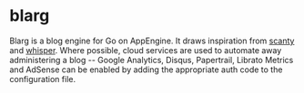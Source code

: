 blarg
=====

Blarg is a blog engine for Go on AppEngine. It draws inspiration from
[scanty](
http://adam.heroku.com/past/2008/11/4/scanty_the_blog_thats_almost_nothing/) and
[whisper](http://masanjin.net/whisper/). Where possible, cloud services are used
to automate away administering a blog -- Google Analytics, Disqus, Papertrail,
Librato Metrics and AdSense can be enabled by adding the appropriate auth code
to the configuration file.

<!---
vim:tw=80
-->
